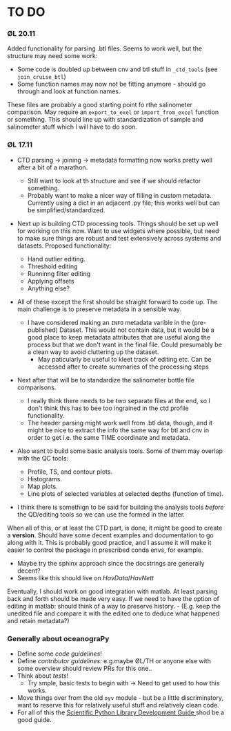# TO DO


### ØL 20.11

Added functionality for parsing .btl files. Seems to work well, but the structure may need some work:

- Some code is doubled up between cnv and btl stuff in `_ctd_tools` (see `join_cruise_btl`)
- Some function names may now not be fitting anymore - should go through and look at function names.

These files are probably a good starting point fo rthe salinometer comparison. May require
an `export_to_exel` or `import_from_excel` function or something. This should line up with 
standardization of sample and salinometer stuff which I will have to do soon.

### ØL 17.11

- CTD parsing -> joining -> metadata formatting now works pretty well after a bit of a marathon.
    + Still want to look at th structure and see if we should refactor something.
    + Probably want to make a nicer way of filling in custom metadata. Currently using a dict in an
      adjacent .py file; this works well but can be simplified/standardized.

- Next up is building CTD processing tools. Things should be set up well for working on this now.
  Want to use widgets where possible, but need to make sure things are robust and test extensively
  across systems and datasets. Proposed functionality:

    + Hand outlier editing.
    + Threshold editing 
    + Runninng filter editing 
    + Applying offsets
    + Anything else?

- All of these except the first should be straight forward to code up. The main challenge is to
  preserve metadata in a sensible way.

    - I have considered making an `INFO` metadata varible in the (pre-published) Dataset. This would
      not contain data, but it would be a good place to keep metadata attributes that are useful
      along the process but that we don't want in the final file. Could presumably be a clean way to
      avoid cluttering up the dataset.
      + May paticularly be useful to kleet track of editing etc. Can be accessed after to create
        summaries of the processing steps 

- Next after that will be to standardize the salinometer bottle file comparisons. 

    + I really think there needs to be two separate files at the end, so I don't think this has to
      bee too ingrained in the ctd profile functionality.
    + The header parsing might work well from .btl data, though, and it might be nice to extract the
      info the same way for btl and cnv in order to get i.e. the same TIME coordinate and metadata. 

- Also want to build some basic analysis tools. Some of them may overlap with the QC tools:

    - Profile, TS, and contour plots.
    - Histograms.
    - Map plots.
    - Line plots of selected variables at selected depths (function of time).

- I think there is somethign to be said for building the analysis tools *before* the QD/editing
  tools so we can use the formed in the latter.

When all of this, or at least the CTD part, is done, it might be good to create a **version**.
Should have some decent examples and documentation to go along with it. This is probably good
practice, and I assume it will make it easier to control the package in prescribed conda envs, for
example.

- Maybe try the sphinx approach since the docstrings are generally decent? 
- Seems like this should live on *HavData*/*HavNett*

Eventually, I should work on good integration with matlab. At least parsing back and forth should be
made very easy. If we need to have the option of editing in matlab: should think of a way to
    preserve history. - (E.g. keep the unedited file and compare it with the edited one to deduce
    what happened and retain metadata?)

### Generally about oceanograPy

- Define some *code guidelines*! 
- Define *contributor guidelines:* e.g.maybe ØL/TH or anyone else with some overview should review
  PRs for this one..
- Think about *tests*!
    + Try smple, basic tests to begin with -> Need to get used to how this works. 
- Move things over from the old `oyv` module - but be a little discriminatory, want to reserve this
  for relatively useful stuff and relatively clean code.
- For all of this the [ Scientific Python Library Development Guide
](https://learn.scientific-python.org/development/) shod be a good guide.
